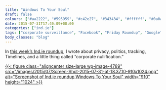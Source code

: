 ```yaml
---
title: "Windows To Your Soul"
draft: false
colours: ["#aa2222", "#595959", "#c42e27", "#343434", "#ffffff", "#0a0a0a", "#ffffff"]
date: 2015-07-31T17:40:09+00:00
categories: ["ind.ie"]
tags: ["corporate surveillance", "Facebook", "Friday Roundup", "Google", "surveillance", "Uber", "Windows 10"]
body_classes: "blog"
---
```


In [this week’s Ind.ie roundup](https://ind.ie/blog/windows-to-your-soul/), I wrote about privacy, politics, tracking, Timelines, and a little thing called “corporate nullification.”

[{{< figure class="aligncenter size-large wp-image-4789" src="/images/2015/07/Screen-Shot-2015-07-31-at-18.37.10-910x1024.png" alt="Screenshot of Ind.ie roundup Windows To Your Soul" width="910" height="1024" >}}](https://ind.ie/blog/windows-to-your-soul/)

	